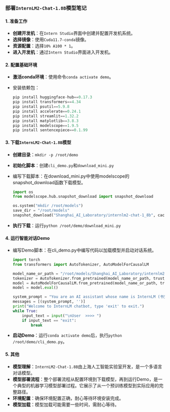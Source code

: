 ### 部署`InternLM2-Chat-1.8B`模型笔记

#### 1. 准备工作

- **创建开发机**：在`Intern Studio`界面中创建并配置开发机系统。
- **选择镜像**：使用`Cuda11.7-conda`镜像。
- **资源配置**：选择`10% A100 * 1`。
- **进入开发机**：通过`Intern Studio`界面进入开发机。

#### 2. 配置基础环境

- **激活conda环境**：使用命令`conda activate demo`。

- 安装依赖包：

  ```python
  pip install huggingface-hub==0.17.3
  pip install transformers==4.34
  pip install psutil==5.9.8
  pip install accelerate==0.24.1
  pip install streamlit==1.32.2
  pip install matplotlib==3.8.3
  pip install modelscope==1.9.5
  pip install sentencepiece==0.1.99
  ```

#### 3. 下载`InternLM2-Chat-1.8B`模型

- **创建目录**：`mkdir -p /root/demo`

- **初始化脚本**：创建`cli_demo.py`和`download_mini.py`

- 编写下载脚本：在download_mini.py中使用modelscope的snapshot_download函数下载模型。

  ```python
  import os
  from modelscope.hub.snapshot_download import snapshot_download
  
  os.system("mkdir /root/models")
  save_dir = "/root/models"
  snapshot_download("Shanghai_AI_Laboratory/internlm2-chat-1_8b", cache_dir=save_dir, revision='v1.1.0')
  ```

- **执行下载**：运行`python /root/demo/download_mini.py`

#### 4. 运行智能对话Demo

- 编写Demo脚本：在cli_demo.py中编写代码以加载模型并启动对话系统。

  ```python
  import torch
  from transformers import AutoTokenizer, AutoModelForCausalLM
  
  model_name_or_path = "/root/models/Shanghai_AI_Laboratory/internlm2-chat-1_8b"
  tokenizer = AutoTokenizer.from_pretrained(model_name_or_path, trust_remote_code=True, device_map='cuda:0')
  model = AutoModelForCausalLM.from_pretrained(model_name_or_path, trust_remote_code=True, torch_dtype=torch.bfloat16, device_map='cuda:0')
  model = model.eval()
  
  system_prompt = "You are an AI assistant whose name is InternLM (书生·浦语)..."
  messages = [(system_prompt, '')]
  print("Welcome to InternLM chatbot, type 'exit' to exit.")
  while True:
      input_text = input("\nUser  >>>> ")
      if input_text == "exit":
          break
  ```

- **启动Demo**：运行`conda activate demo`后，执行`python /root/demo/cli_demo.py`。

#### 5. 其他

- **模型理解**：`InternLM2-Chat-1.8B`由上海人工智能实验室开发，是一个多语言对话模型。
- **模型部署流程**：整个部署流程从配置环境到下载模型，再到运行Demo，是一个典型的机器学习模型部署过程。它展示了从一个预训练模型到实际应用的完整路径。
- **环境配置**：确保环境配置正确，耐心等待环境安装完成。
- **模型加载**：模型加载可能需要一些时间，需耐心等待。

